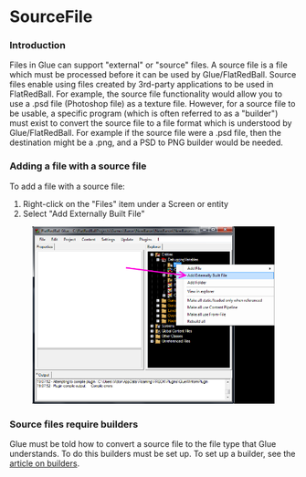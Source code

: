 # SourceFile

### Introduction

Files in Glue can support "external" or "source" files. A source file is a file which must be processed before it can be used by Glue/FlatRedBall. Source files enable using files created by 3rd-party applications to be used in FlatRedBall. For example, the source file functionality would allow you to use a .psd file (Photoshop file) as a texture file. However, for a source file to be usable, a specific program (which is often referred to as a "builder") must exist to convert the source file to a file format which is understood by Glue/FlatRedBall. For example if the source file were a .psd file, then the destination might be a .png, and a PSD to PNG builder would be needed.

### Adding a file with a source file

To add a file with a source file:

1. Right-click on the "Files" item under a Screen or entity
2. Select "Add Externally Built File"

<figure><img src="../../.gitbook/assets/migrated_media-AddExternallyBuiltFile.png" alt=""><figcaption></figcaption></figure>

### Source files require builders

Glue must be told how to convert a source file to the file type that Glue understands. To do this builders must be set up. To set up a builder, see the [article on builders](../../frb/docs/index.php).
